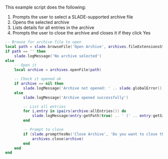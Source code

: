 
This example script does the following:

1. Prompts the user to select a SLADE-supported archive file
1. Opens the selected archive
1. Lists details for all entries in the archive
1. Prompts the user to close the archive and closes it if they click Yes

```lua
-- Browse for archive file to open
local path = slade.browseFile('Open Archive', archives.fileExtensionsString(), '')
if path == '' then
    slade.logMessage('No archive selected')
else
    -- Open it
    local archive = archives.openFile(path)

    -- Check it opened ok
    if archive == nil then
        slade.logMessage('Archive not opened: ' .. slade.globalError())
    else
        slade.logMessage('Archive opened successfully')

        -- List all entries
        for i,entry in ipairs(archive:allEntries()) do
            slade.logMessage(entry:getPath(true) .. ' (' .. entry:getSizeString() .. ', ' .. entry:getTypeString() .. ')')
        end

        -- Prompt to close
        if (slade.promptYesNo('Close Archive', 'Do you want to close the archive now?')) then
            archives.close(archive)
        end
    end
end
```
